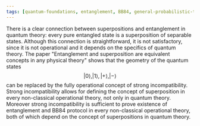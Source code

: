 ```yaml
---
tags: [quantum-foundations, entanglement, BB84, general-probabilistic-theories]
---
```


There is a clear connection between superpositions and entanglement in quantum theory: every pure entangled state is a superposition of separable states. Although this connection is straightforward, it is not satisfactory, since it is not operational and it depends on the specifics of quantum theory. The paper "Entanglement and superposition are equivalent concepts in any physical theory" shows that the geometry of the quantum states $$|0 \rangle , |1 \rangle , |+ \rangle , |- \rangle$$ can be replaced by the fully operational concept of strong incompatibility. Strong incompatibility allows for defining the concept of superposition in every non-classical operational theory, not only in quantum theory. Moreover strong incompatibility is sufficient to prove existence of entanglement and BB84 protocol in every non-classical operational theory, both of which depend on the concept of superpositions in quantum theory.
